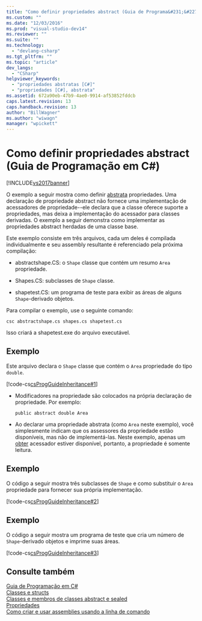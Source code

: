 ```yaml
---
title: "Como definir propriedades abstract (Guia de Programa&#231;&#227;o em C#) | Microsoft Docs"
ms.custom: ""
ms.date: "12/03/2016"
ms.prod: "visual-studio-dev14"
ms.reviewer: ""
ms.suite: ""
ms.technology: 
  - "devlang-csharp"
ms.tgt_pltfrm: ""
ms.topic: "article"
dev_langs: 
  - "CSharp"
helpviewer_keywords: 
  - "propriedades abstratas [C#]"
  - "propriedades [C#], abstrata"
ms.assetid: 672a90eb-47b9-4ae0-9914-af53852fddcb
caps.latest.revision: 13
caps.handback.revision: 13
author: "BillWagner"
ms.author: "wiwagn"
manager: "wpickett"
---
```

# Como definir propriedades abstract (Guia de Programa&#231;&#227;o em C#)
[!INCLUDE[vs2017banner](../../../csharp/includes/vs2017banner.md)]

O exemplo a seguir mostra como definir  [abstrata](../../../csharp/language-reference/keywords/abstract.md) propriedades.  Uma declaração de propriedade abstract não fornece uma implementação de acessadores de propriedade\-\-ele declara que a classe oferece suporte a propriedades, mas deixa a implementação do acessador para classes derivadas.  O exemplo a seguir demonstra como implementar as propriedades abstract herdadas de uma classe base.  
  
 Este exemplo consiste em três arquivos, cada um deles é compilada individualmente e seu assembly resultante é referenciado pela próxima compilação:  
  
-   abstractshape.CS: o `Shape` classe que contém um resumo `Area` propriedade.  
  
-   Shapes.CS: subclasses de `Shape` classe.  
  
-   shapetest.CS: um programa de teste para exibir as áreas de alguns `Shape`\-derivado objetos.  
  
 Para compilar o exemplo, use o seguinte comando:  
  
 `csc abstractshape.cs shapes.cs shapetest.cs`  
  
 Isso criará a shapetest.exe do arquivo executável.  
  
## Exemplo  
 Este arquivo declara o `Shape` classe que contém o `Area` propriedade do tipo `double`.  
  
 [!code-cs[csProgGuideInheritance#1](../../../csharp/programming-guide/classes-and-structs/codesnippet/CSharp/how-to-define-abstract-properties_1.cs)]  
  
-   Modificadores na propriedade são colocados na própria declaração de propriedade.  Por exemplo:  
  
    ```  
    public abstract double Area  
    ```  
  
-   Ao declarar uma propriedade abstrata \(como `Area` neste exemplo\), você simplesmente indicam que os assessores da propriedade estão disponíveis, mas não de implementá\-las.  Neste exemplo, apenas um  [obter](../../../csharp/language-reference/keywords/get.md) acessador estiver disponível, portanto, a propriedade é somente leitura.  
  
## Exemplo  
 O código a seguir mostra três subclasses de `Shape` e como substituir o `Area` propriedade para fornecer sua própria implementação.  
  
 [!code-cs[csProgGuideInheritance#2](../../../csharp/programming-guide/classes-and-structs/codesnippet/CSharp/how-to-define-abstract-properties_2.cs)]  
  
## Exemplo  
 O código a seguir mostra um programa de teste que cria um número de `Shape`\-derivado objetos e imprime suas áreas.  
  
 [!code-cs[csProgGuideInheritance#3](../../../csharp/programming-guide/classes-and-structs/codesnippet/CSharp/how-to-define-abstract-properties_3.cs)]  
  
## Consulte também  
 [Guia de Programação em C\#](../../../csharp/programming-guide/index.md)   
 [Classes e structs](../../../csharp/programming-guide/classes-and-structs/index.md)   
 [Classes e membros de classes abstract e sealed](../../../csharp/programming-guide/classes-and-structs/abstract-and-sealed-classes-and-class-members.md)   
 [Propriedades](../../../csharp/programming-guide/classes-and-structs/properties.md)   
 [Como criar e usar assemblies usando a linha de comando](../Topic/How%20to:%20Create%20and%20Use%20Assemblies%20Using%20the%20Command%20Line%20\(C%23%20and%20Visual%20Basic\).md)